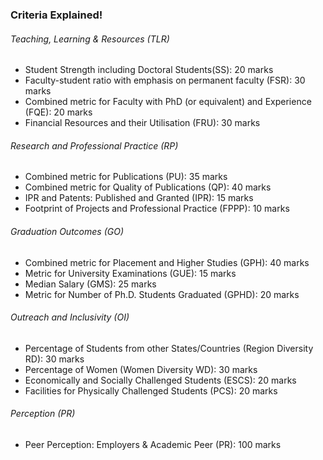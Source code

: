 ### Criteria Explained!
###### Teaching, Learning & Resources (TLR)
- Student Strength including Doctoral Students(SS): 20 marks
- Faculty-student ratio with emphasis on permanent faculty (FSR): 30
marks
- Combined metric for Faculty with PhD (or equivalent) and
Experience (FQE): 20 marks
- Financial Resources and their Utilisation (FRU): 30 marks
###### Research and Professional Practice (RP)
- Combined metric for Publications (PU): 35 marks
- Combined metric for Quality of Publications (QP): 40 marks
- IPR and Patents: Published and Granted (IPR): 15 marks
- Footprint of Projects and Professional Practice (FPPP): 10 marks
###### Graduation Outcomes (GO)
- Combined metric for Placement and Higher Studies (GPH): 40 marks
- Metric for University Examinations (GUE): 15 marks
- Median Salary (GMS): 25 marks
- Metric for Number of Ph.D. Students Graduated (GPHD): 20 marks
###### Outreach and Inclusivity (OI)
- Percentage of Students from other States/Countries (Region Diversity
RD): 30 marks
- Percentage of Women (Women Diversity WD): 30 marks
- Economically and Socially Challenged Students (ESCS): 20 marks
- Facilities for Physically Challenged Students (PCS): 20 marks
###### Perception (PR)
- Peer Perception: Employers & Academic Peer (PR): 100 marks